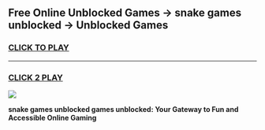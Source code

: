 
## Free Online Unblocked Games → snake games unblocked → Unblocked Games
<h3>
<a href="https://premium.freeplayer.one?title=snake_games_unblocked&ref=21F">CLICK TO PLAY</a></h3>
<hr>

<h3>
<a href="https://premium.freeplayer.one?title=snake_games_unblocked&ref=21F">CLICK 2 PLAY</a>
  
</h3>

<a href="https://premium.freeplayer.one?title=snake_games_unblocked&ref=21F/"><img src="https://clearcache.store/games.png"></a>


**snake games unblocked games unblocked: Your Gateway to Fun and Accessible Online Gaming**
